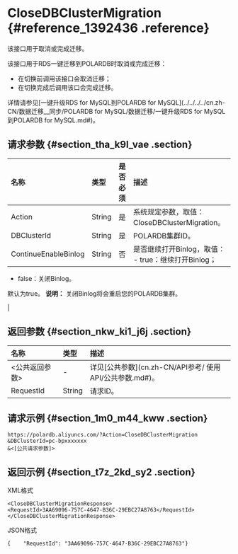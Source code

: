 # CloseDBClusterMigration {#reference_1392436 .reference}

该接口用于取消或完成迁移。

该接口用于RDS一键迁移到POLARDB时取消或完成迁移：

-   在切换前调用该接口会取消迁移；
-   在切换完成后调用该口会完成迁移。

详情请参见[一键升级RDS for MySQL到POLARDB for MySQL](../../../../cn.zh-CN/数据迁移__同步/POLARDB for MySQL/数据迁移/一键升级RDS for MySQL到POLARDB for MySQL.md#)。

## 请求参数 {#section_tha_k9l_vae .section}

|名称|类型|是否必须|描述|
|:-|:-|:---|:-|
|Action|String|是|系统规定参数，取值：CloseDBClusterMigration。|
|DBClusterId|String|是|POLARDB集群ID。|
|ContinueEnableBinlog|String|否|是否继续打开Binlog，取值： -   true：继续打开Binlog；
-   false：关闭Binlog。

 默认为true。 **说明：** 关闭Binlog将会重启您的POLARDB集群。

 |

## 返回参数 {#section_nkw_ki1_j6j .section}

|名称|类型|描述|
|:-|:-|:-|
|<公共返回参数\>|-|详见[公共参数](cn.zh-CN/API参考/ 使用API/公共参数.md#)。|
|RequestId|String|请求ID。|

## 请求示例 {#section_1m0_m44_kww .section}

``` {#codeblock_k0w_ks3_utb}
https://polardb.aliyuncs.com/?Action=CloseDBClusterMigration
&DBClusterId=pc-bpxxxxxxx
&<[公共请求参数]>
```

## 返回示例 {#section_t7z_2kd_sy2 .section}

XML格式

``` {#codeblock_ita_e8z_kjm}
<CloseDBClusterMigrationResponse>  
<RequestId>3AA69096-757C-4647-B36C-29EBC27A8763</RequestId>
</CloseDBClusterMigrationResponse>
```

JSON格式

``` {#codeblock_y3p_uvg_vc0}
{    "RequestId": "3AA69096-757C-4647-B36C-29EBC27A8763"}
```

